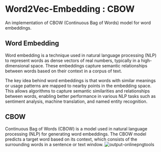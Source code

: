 # Word2Vec-Embedding : CBOW
An implementation of CBOW (Continuous Bag of Words) model for word embeddings.


## Word Embedding
Word embedding is a technique used in natural language processing (NLP) to represent words as dense vectors of real numbers, typically in a high-dimensional space. These embeddings capture semantic relationships between words based on their context in a corpus of text.

The key idea behind word embeddings is that words with similar meanings or usage patterns are mapped to nearby points in the embedding space. This allows algorithms to capture semantic similarities and relationships between words, enabling better performance in various NLP tasks such as sentiment analysis, machine translation, and named entity recognition.

## CBOW
Continuous Bag of Words (CBOW) is a model used in natural language processing (NLP) for generating word embeddings. The CBOW model predicts a target word based on its context, which consists of the surrounding words in a sentence or text window. 
![output-onlinepngtools](https://github.com/AdnaneMaj/Word2Vec-Embedding/assets/52354033/0ed23d06-7846-4ea0-b877-325120c5678a)
